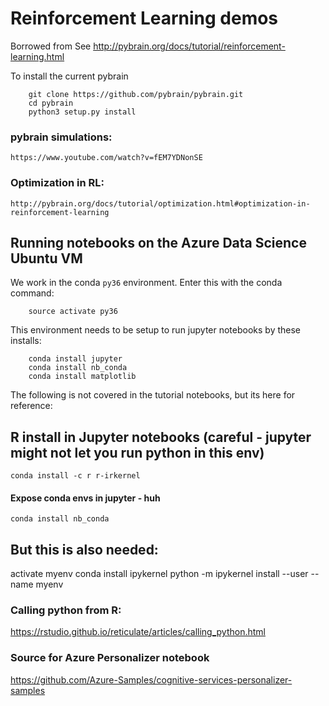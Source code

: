 # Reinforcement Learning demos

Borrowed from
See http://pybrain.org/docs/tutorial/reinforcement-learning.html
 
To install the current pybrain 

```
    git clone https://github.com/pybrain/pybrain.git
    cd pybrain
    python3 setup.py install
```

### pybrain simulations:
    https://www.youtube.com/watch?v=fEM7YDNonSE

### Optimization in RL:
    http://pybrain.org/docs/tutorial/optimization.html#optimization-in-reinforcement-learning

## Running notebooks on the Azure Data Science Ubuntu VM

We work in the conda `py36` environment.  Enter this with the conda command:

```
    source activate py36
```
    
This environment needs to be setup to run jupyter notebooks by these installs:

```
    conda install jupyter
    conda install nb_conda
    conda install matplotlib
```

The following is not covered in the tutorial notebooks, but its here for reference:
## R install in Jupyter notebooks (careful - jupyter might not let you run python in this env)

    conda install -c r r-irkernel

#### Expose conda envs in jupyter - huh

    conda install nb_conda

## But this is also needed:

activate myenv
conda install ipykernel
python -m ipykernel install --user --name myenv

### Calling python from R:

https://rstudio.github.io/reticulate/articles/calling_python.html


### Source for Azure Personalizer notebook

https://github.com/Azure-Samples/cognitive-services-personalizer-samples

